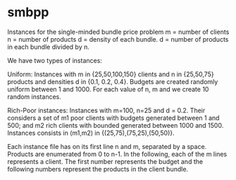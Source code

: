 # smbpp
Instances for the single-minded bundle price problem m = number of clients n = number of products d = density of each bundle. d = number of products in each bundle divided by n.

We have two types of instances:

Uniform: Instances with m in {25,50,100,150} clients and n in {25,50,75} products and densities d in {0.1, 0.2, 0.4}. Budgets are created randomly uniform between 1 and 1000. For each value of n, m and we create 10 random instances.

Rich-Poor instances: Instances with m=100, n=25 and d = 0.2. Their considers a set of m1 poor clients with budgets generated between 1 and 500; and m2 rich clients with bounded generated between 1000 and 1500. Instances consists in (m1,m2) in {(25,75),(75,25),(50,50)}.

Each instance file has on its first line n and m, separated by a space. Products are enumerated from 0 to n-1. In the following, each of the m lines represents a client. The first number represents the budget and the following numbers represent the products in the client bundle.

